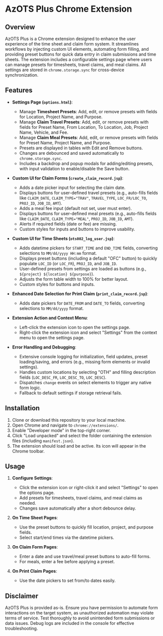 # AzOTS Plus Chrome Extension

## Overview
AzOTS Plus is a Chrome extension designed to enhance the user experience of the time sheet and claim form system. It streamlines workflows by injecting custom UI elements, automating form filling, and providing preset buttons for quick data entry in claim submissions and time sheets. The extension includes a configurable settings page where users can manage presets for timesheets, travel claims, and meal claims. All settings are stored in `chrome.storage.sync` for cross-device synchronization.

## Features
- **Settings Page (`options.html`)**:
  - Manage **Timesheet Presets**: Add, edit, or remove presets with fields for Location, Project Name, and Purpose.
  - Manage **Claim Travel Presets**: Add, edit, or remove presets with fields for Preset Name, From Location, To Location, Job, Project Name, Vehicle, and Fee.
  - Manage **Claim Meal Presets**: Add, edit, or remove presets with fields for Preset Name, Project Name, and Purpose.
  - Presets are displayed in tables with Edit and Remove buttons.
  - Changes are debounced and saved automatically to `chrome.storage.sync`.
  - Includes a backdrop and popup modals for adding/editing presets, with input validation to enable/disable the Save button.

- **Custom UI for Claim Forms (`create_claim_record.jsp`)**:
  - Adds a date picker input for selecting the claim date.
  - Displays buttons for user-defined travel presets (e.g., auto-fills fields like `CLAIM_DATE`, `CLAIM_TYPE="TRAV"`, `TRAVEL_TYPE`, `LOC_FR/LOC_TO`, `PROJ_ID`, `JOB_ID`, `AMT`).
  - Adds a meal fee input (default not set, user must enter).
  - Displays buttons for user-defined meal presets (e.g., auto-fills fields like `CLAIM_DATE`, `CLAIM_TYPE="MEAL"`, `PROJ_ID`, `JOB_ID`, `AMT`).
  - Alerts if required fields (date or fee) are missing.
  - Custom styles for inputs and buttons to improve usability.

- **Custom UI for Time Sheets (`ots002_log_user.jsp`)**:
  - Adds datetime pickers for `START_TIME` and `END_TIME` fields, converting selections to `MM/dd/yyyy HH:mm` format.
  - Displays preset buttons (including a default "OFC" button) to quickly populate `LOC_ID` (or `LOC_FR`), `PROJ_ID`, and `JOB_ID`.
  - User-defined presets from settings are loaded as buttons (e.g., `${project} ${location} ${purpose}`).
  - Adjusts the form table width to 100% for better layout.
  - Custom styles for buttons and inputs.

- **Enhanced Date Selection for Print Claim (`print_claim_record.jsp`)**:
  - Adds date pickers for `DATE_FROM` and `DATE_TO` fields, converting selections to `MM/dd/yyyy` format.

- **Extension Action and Context Menu**:
  - Left-click the extension icon to open the settings page.
  - Right-click the extension icon and select "Settings" from the context menu to open the settings page.

- **Error Handling and Debugging**:
  - Extensive console logging for initialization, field updates, preset loading/saving, and errors (e.g., missing form elements or invalid settings).
  - Handles custom locations by selecting "OTH" and filling description fields (`LOC_DESC_FR`, `LOC_DESC_TO`, `LOC_DESC`).
  - Dispatches `change` events on select elements to trigger any native form logic.
  - Fallback to default settings if storage retrieval fails.

## Installation
1. Clone or download this repository to your local machine.
2. Open Chrome and navigate to `chrome://extensions/`.
3. Enable "Developer mode" in the top-right corner.
4. Click "Load unpacked" and select the folder containing the extension files (including `manifest.json`).
5. The extension should load and be active. Its icon will appear in the Chrome toolbar.

## Usage
1. **Configure Settings**:
   - Click the extension icon or right-click it and select "Settings" to open the options page.
   - Add presets for timesheets, travel claims, and meal claims as needed.
   - Changes save automatically after a short debounce delay.

2. **On Time Sheet Pages**:
   - Use the preset buttons to quickly fill location, project, and purpose fields.
   - Select start/end times via the datetime pickers.

3. **On Claim Form Pages**:
   - Enter a date and use travel/meal preset buttons to auto-fill forms.
   - For meals, enter a fee before applying a preset.

4. **On Print Claim Pages**:
   - Use the date pickers to set from/to dates easily.


## Disclaimer
AzOTS Plus is provided as-is. Ensure you have permission to automate form interactions on the target system, as unauthorized automation may violate terms of service. Test thoroughly to avoid unintended form submissions or data issues. Debug logs are included in the console for effective troubleshooting.